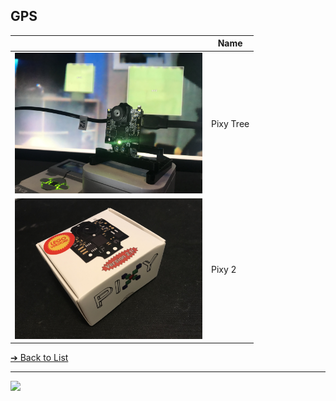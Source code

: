 <style>@import url("//readme.codeadam.ca/readme.css");</style>


## GPS

|   | Name |
| - | - |
| [<img src="gps/pixy-trees.jpeg" width="300">](gps/pixy-trees.jpeg) | Pixy Tree |
| [<img src="gps/pixy2.jpeg" width="300">](gps/pixy2.jpeg) | Pixy 2 |


[&#10132; Back to List](/media/)

---

<a href="https://brickmmo.com">
<img src="https://brickmmo.com/images/brickmmo-logo-horizontal.jpg" width="100">
</a>
